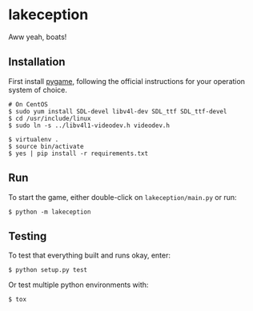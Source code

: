 # lakeception

Aww yeah, boats!

## Installation

First install [pygame](http://www.pygame.org/download.shtml), following the
official instructions for your operation system of choice.

```
# On CentOS
$ sudo yum install SDL-devel libv4l-dev SDL_ttf SDL_ttf-devel
$ cd /usr/include/linux
$ sudo ln -s ../libv4l1-videodev.h videodev.h

$ virtualenv .
$ source bin/activate
$ yes | pip install -r requirements.txt
```

## Run

To start the game, either double-click on `lakeception/main.py` or run:

```
$ python -m lakeception
```

## Testing

To test that everything built and runs okay, enter:

```
$ python setup.py test
```

Or test multiple python environments with:

```
$ tox
```
